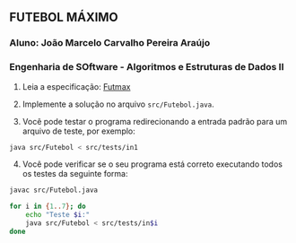 ## FUTEBOL MÁXIMO

### Aluno: João Marcelo Carvalho Pereira Araújo
### Engenharia de SOftware - Algoritmos e Estruturas de Dados II

1. Leia a especificação: [Futmax](./Futmax_Especificacao.pdf)

2. Implemente a solução no arquivo `src/Futebol.java`. 

3. Você pode testar o programa redirecionando a entrada padrão para um arquivo de teste, por exemplo:

```bash
java src/Futebol < src/tests/in1
```

4. Você pode verificar se o seu programa está correto executando todos os testes da seguinte forma:

```bash
javac src/Futebol.java

for i in {1..7}; do
    echo "Teste $i:"
    java src/Futebol < src/tests/in$i
done
```

